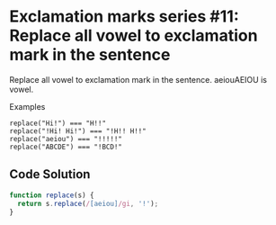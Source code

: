 # Exclamation marks series #11: Replace all vowel to exclamation mark in the sentence

Replace all vowel to exclamation mark in the sentence. aeiouAEIOU is vowel.

Examples
```
replace("Hi!") === "H!!"
replace("!Hi! Hi!") === "!H!! H!!"
replace("aeiou") === "!!!!!"
replace("ABCDE") === "!BCD!"
```


## Code Solution 

```js
function replace(s) {
  return s.replace(/[aeiou]/gi, '!');
}

```